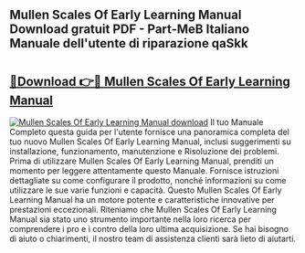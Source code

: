 ## Mullen Scales Of Early Learning Manual Download gratuit PDF - Part-MeB Italiano Manuale dell'utente di riparazione qaSkk

# <h2><a href="http://dfa7t0u.blite.top/?on=Mullen+Scales+Of+Early+Learning+Manual">🔗Download 👉🔴 Mullen Scales Of Early Learning Manual</a></h2>

[![Mullen Scales Of Early Learning Manual download](https://i.imgur.com/lujVjoI.png)](http://dfa7t0u.blite.top/?on=Mullen+Scales+Of+Early+Learning+Manual)
Il tuo Manuale Completo questa guida per l'utente fornisce una panoramica completa del tuo nuovo Mullen Scales Of Early Learning Manual, inclusi suggerimenti su installazione, funzionamento, manutenzione e Risoluzione dei problemi. Prima di utilizzare Mullen Scales Of Early Learning Manual, prenditi un momento per leggere attentamente questo Manuale. Fornisce istruzioni dettagliate su come configurare il prodotto, nonché informazioni su come utilizzare le sue varie funzioni e capacità. Questo Mullen Scales Of Early Learning Manual ha un motore potente e caratteristiche innovative per prestazioni eccezionali. Riteniamo che Mullen Scales Of Early Learning Manual sia stato uno strumento importante nella loro ricerca per comprendere i pro e i contro della loro ultima acquisizione. Se hai bisogno di aiuto o chiarimenti, il nostro team di assistenza clienti sarà lieto di aiutarti.
